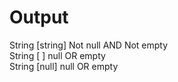 # Output

String [string] Not null AND Not empty <br>
String [  ] null OR empty <br>
String [null] null OR empty <br>
